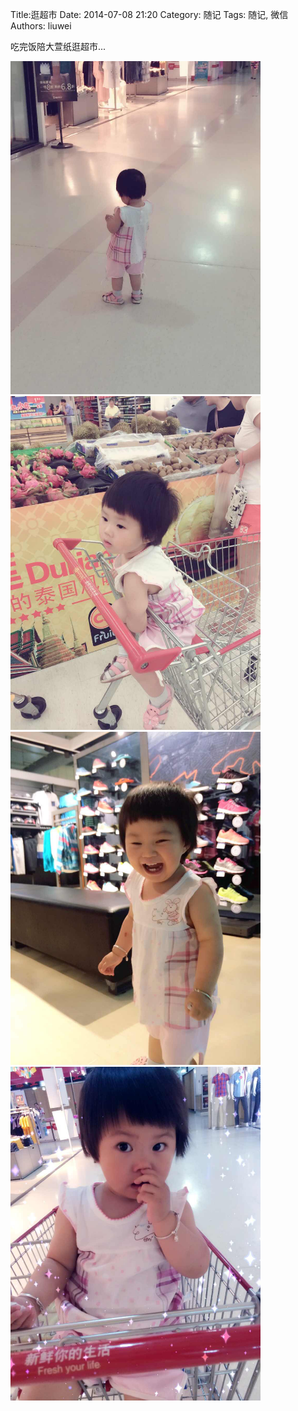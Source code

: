 Title:逛超市
Date: 2014-07-08 21:20
Category: 随记
Tags: 随记, 微信
Authors: liuwei

吃完饭陪大萱纸逛超市...

<img src="../../static/images/2014/20140708/58.pic_hd.jpg" width="400" />

<img src="../../static/images/2014/20140708/59.pic_hd.jpg" width="400" />

<img src="../../static/images/2014/20140708/60.pic_hd.jpg" width="400" />

<img src="../../static/images/2014/20140708/61.pic_hd.jpg" width="400" />